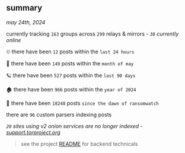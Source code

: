 
## summary
_may 24th, 2024_

currently tracking `163` groups across `299` relays & mirrors - _`38` currently online_

⏲ there have been `12` posts within the `last 24 hours`

🦈 there have been `149` posts within the `month of may`

🪐 there have been `527` posts within the `last 90 days`

🏚 there have been `966` posts within the `year of 2024`

🦕 there have been `10248` posts `since the dawn of ransomwatch`

there are `96` custom parsers indexing posts

_`20` sites using v2 onion services are no longer indexed - [support.torproject.org](https://support.torproject.org/onionservices/v2-deprecation/)_

> see the project [README](https://github.com/joshhighet/ransomwatch#ransomwatch--) for backend technicals
